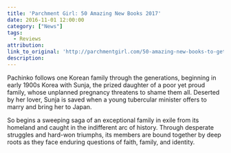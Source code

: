 ```yaml
---
title: 'Parchment Girl: 50 Amazing New Books 2017'
date: 2016-11-01 12:00:00
category: ["News"]
tags:
  - Reviews
attribution:
link_to_original: 'http://parchmentgirl.com/50-amazing-new-books-to-get-excited-about-this-winter/'
description:
---
```



Pachinko follows one Korean family through the generations, beginning in early 1900s Korea with Sunja, the prized daughter of a poor yet proud family, whose unplanned pregnancy threatens to shame them all. Deserted by her lover, Sunja is saved when a young tubercular minister offers to marry and bring her to Japan.

So begins a sweeping saga of an exceptional family in exile from its homeland and caught in the indifferent arc of history. Through desperate struggles and hard-won triumphs, its members are bound together by deep roots as they face enduring questions of faith, family, and identity.